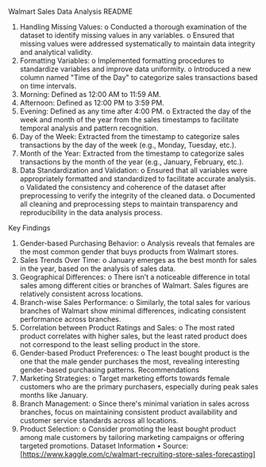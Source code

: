 Walmart Sales Data Analysis README
1.	Handling Missing Values:
o	Conducted a thorough examination of the dataset to identify missing values in any variables.
o	Ensured that missing values were addressed systematically to maintain data integrity and analytical validity.
2.	Formatting Variables:
o	Implemented formatting procedures to standardize variables and improve data uniformity.
o	Introduced a new column named "Time of the Day" to categorize sales transactions based on time intervals.
1.	Morning: Defined as 12:00 AM to 11:59 AM.
2.	Afternoon: Defined as 12:00 PM to 3:59 PM.
3.	Evening: Defined as any time after 4:00 PM.
o	Extracted the day of the week and month of the year from the sales timestamps to facilitate temporal analysis and pattern recognition.
1.	Day of the Week: Extracted from the timestamp to categorize sales transactions by the day of the week (e.g., Monday, Tuesday, etc.).
2.	Month of the Year: Extracted from the timestamp to categorize sales transactions by the month of the year (e.g., January, February, etc.).
3.	Data Standardization and Validation:
o	Ensured that all variables were appropriately formatted and standardized to facilitate accurate analysis.
o	Validated the consistency and coherence of the dataset after preprocessing to verify the integrity of the cleaned data.
o	Documented all cleaning and preprocessing steps to maintain transparency and reproducibility in the data analysis process.

Key Findings
1.	Gender-based Purchasing Behavior:
o	Analysis reveals that females are the most common gender that buys products from Walmart stores.
2.	Sales Trends Over Time:
o	January emerges as the best month for sales in the year, based on the analysis of sales data.
3.	Geographical Differences:
o	There isn’t a noticeable difference in total sales among different cities or branches of Walmart. Sales figures are relatively consistent across locations.
4.	Branch-wise Sales Performance:
o	Similarly, the total sales for various branches of Walmart show minimal differences, indicating consistent performance across branches.
5.	Correlation between Product Ratings and Sales:
o	The most rated product correlates with higher sales, but the least rated product does not correspond to the least selling product in the store.
6.	Gender-based Product Preferences:
o	The least bought product is the one that the male gender purchases the most, revealing interesting gender-based purchasing patterns.
Recommendations
1.	Marketing Strategies:
o	Target marketing efforts towards female customers who are the primary purchasers, especially during peak sales months like January.
2.	Branch Management:
o	Since there's minimal variation in sales across branches, focus on maintaining consistent product availability and customer service standards across all locations.
3.	Product Selection:
o	Consider promoting the least bought product among male customers by tailoring marketing campaigns or offering targeted promotions.
Dataset Information
•	Source: [https://www.kaggle.com/c/walmart-recruiting-store-sales-forecasting]

